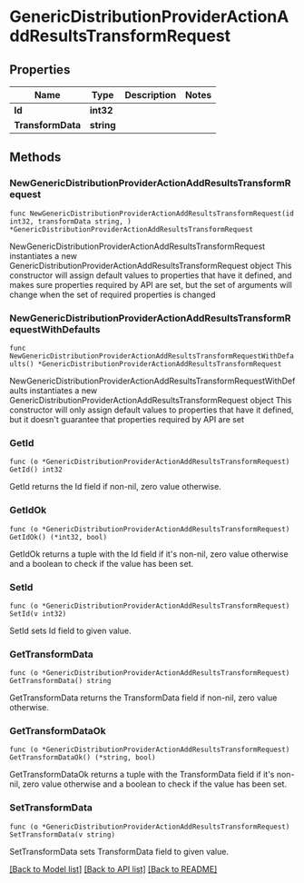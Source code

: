 # GenericDistributionProviderActionAddResultsTransformRequest

## Properties

Name | Type | Description | Notes
------------ | ------------- | ------------- | -------------
**Id** | **int32** |  | 
**TransformData** | **string** |  | 

## Methods

### NewGenericDistributionProviderActionAddResultsTransformRequest

`func NewGenericDistributionProviderActionAddResultsTransformRequest(id int32, transformData string, ) *GenericDistributionProviderActionAddResultsTransformRequest`

NewGenericDistributionProviderActionAddResultsTransformRequest instantiates a new GenericDistributionProviderActionAddResultsTransformRequest object
This constructor will assign default values to properties that have it defined,
and makes sure properties required by API are set, but the set of arguments
will change when the set of required properties is changed

### NewGenericDistributionProviderActionAddResultsTransformRequestWithDefaults

`func NewGenericDistributionProviderActionAddResultsTransformRequestWithDefaults() *GenericDistributionProviderActionAddResultsTransformRequest`

NewGenericDistributionProviderActionAddResultsTransformRequestWithDefaults instantiates a new GenericDistributionProviderActionAddResultsTransformRequest object
This constructor will only assign default values to properties that have it defined,
but it doesn't guarantee that properties required by API are set

### GetId

`func (o *GenericDistributionProviderActionAddResultsTransformRequest) GetId() int32`

GetId returns the Id field if non-nil, zero value otherwise.

### GetIdOk

`func (o *GenericDistributionProviderActionAddResultsTransformRequest) GetIdOk() (*int32, bool)`

GetIdOk returns a tuple with the Id field if it's non-nil, zero value otherwise
and a boolean to check if the value has been set.

### SetId

`func (o *GenericDistributionProviderActionAddResultsTransformRequest) SetId(v int32)`

SetId sets Id field to given value.


### GetTransformData

`func (o *GenericDistributionProviderActionAddResultsTransformRequest) GetTransformData() string`

GetTransformData returns the TransformData field if non-nil, zero value otherwise.

### GetTransformDataOk

`func (o *GenericDistributionProviderActionAddResultsTransformRequest) GetTransformDataOk() (*string, bool)`

GetTransformDataOk returns a tuple with the TransformData field if it's non-nil, zero value otherwise
and a boolean to check if the value has been set.

### SetTransformData

`func (o *GenericDistributionProviderActionAddResultsTransformRequest) SetTransformData(v string)`

SetTransformData sets TransformData field to given value.



[[Back to Model list]](../README.md#documentation-for-models) [[Back to API list]](../README.md#documentation-for-api-endpoints) [[Back to README]](../README.md)


